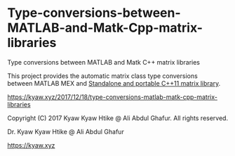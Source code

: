 # Type-conversions-between-MATLAB-and-Matk-Cpp-matrix-libraries
Type conversions between MATLAB and Matk C++ matrix libraries

This project provides the automatic matrix class type conversions between MATLAB MEX and <a href="https://github.com/Kyaw-Kyaw-Htike/Standalone-and-portable-Cpp11-matrix-library" target="_blank">Standalone and portable C++11 matrix library</a>.

https://kyaw.xyz/2017/12/18/type-conversions-matlab-matk-cpp-matrix-libraries

Copyright (C) 2017 Kyaw Kyaw Htike @ Ali Abdul Ghafur. All rights reserved.



Dr. Kyaw Kyaw Htike @ Ali Abdul Ghafur



https://kyaw.xyz
